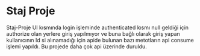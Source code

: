 # Staj Proje
 Staj-Proje
UI kısmında login işleminde authenticated kısmı null geldiği için authorize olan yerlere giriş yapılmıyor ve buna bağlı olarak giriş yapan kullanıcının Id si alınamadığı için apide bulunan bazı metotların api consume işlemi yapıldı. Bu projede daha çok api üzerinde duruldu.

